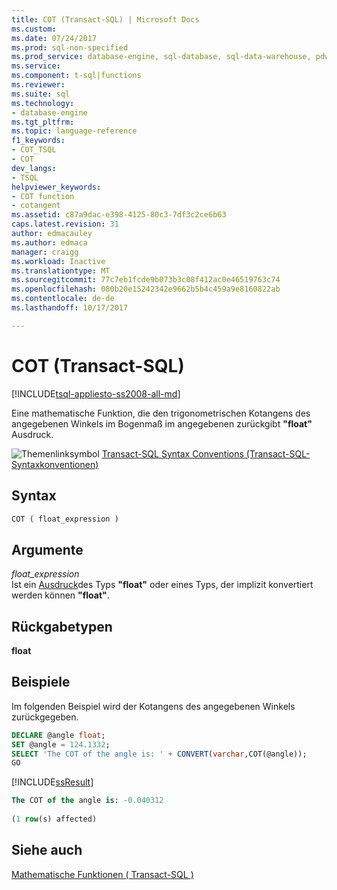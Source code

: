 ```yaml
---
title: COT (Transact-SQL) | Microsoft Docs
ms.custom: 
ms.date: 07/24/2017
ms.prod: sql-non-specified
ms.prod_service: database-engine, sql-database, sql-data-warehouse, pdw
ms.service: 
ms.component: t-sql|functions
ms.reviewer: 
ms.suite: sql
ms.technology:
- database-engine
ms.tgt_pltfrm: 
ms.topic: language-reference
f1_keywords:
- COT_TSQL
- COT
dev_langs:
- TSQL
helpviewer_keywords:
- COT function
- cotangent
ms.assetid: c87a9dac-e398-4125-80c3-7df3c2ce6b63
caps.latest.revision: 31
author: edmacauley
ms.author: edmaca
manager: craigg
ms.workload: Inactive
ms.translationtype: MT
ms.sourcegitcommit: 77c7eb1fcde9b073b3c08f412ac0e46519763c74
ms.openlocfilehash: 080b20e15242342e9662b5b4c459a9e8160822ab
ms.contentlocale: de-de
ms.lasthandoff: 10/17/2017

---
```

# <a name="cot-transact-sql"></a>COT (Transact-SQL)
[!INCLUDE[tsql-appliesto-ss2008-all-md](../../includes/tsql-appliesto-ss2008-all-md.md)]

Eine mathematische Funktion, die den trigonometrischen Kotangens des angegebenen Winkels im Bogenmaß im angegebenen zurückgibt **"float"** Ausdruck.
  
![Themenlinksymbol](../../database-engine/configure-windows/media/topic-link.gif "Topic link icon") [Transact-SQL Syntax Conventions (Transact-SQL-Syntaxkonventionen)](../../t-sql/language-elements/transact-sql-syntax-conventions-transact-sql.md)
  
## <a name="syntax"></a>Syntax  
  
```sql
COT ( float_expression )  
```  
  
## <a name="arguments"></a>Argumente  
*float_expression*  
Ist ein [Ausdruck](../../t-sql/language-elements/expressions-transact-sql.md)des Typs **"float"** oder eines Typs, der implizit konvertiert werden können **"float"**.
  
## <a name="return-types"></a>Rückgabetypen
**float**
  
## <a name="examples"></a>Beispiele  
Im folgenden Beispiel wird der Kotangens des angegebenen Winkels zurückgegeben.
  
```sql
DECLARE @angle float;  
SET @angle = 124.1332;  
SELECT 'The COT of the angle is: ' + CONVERT(varchar,COT(@angle));  
GO  
```  
  
[!INCLUDE[ssResult](../../includes/ssresult-md.md)]
  
```sql
The COT of the angle is: -0.040312                
  
(1 row(s) affected)  
```  
  
## <a name="see-also"></a>Siehe auch
[Mathematische Funktionen &#40; Transact-SQL &#41;](../../t-sql/functions/mathematical-functions-transact-sql.md)
  
  


